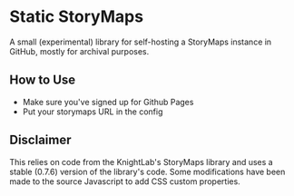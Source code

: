 # Static StoryMaps

A small (experimental) library for self-hosting a StoryMaps instance in GitHub, mostly for archival purposes.

## How to Use

* Make sure you've signed up for Github Pages
* Put your storymaps URL in the config

## Disclaimer


This relies on code from the KnightLab's StoryMaps library and uses a stable (0.7.6) version of the library's code. Some modifications have been made to the source Javascript to add CSS custom properties.
